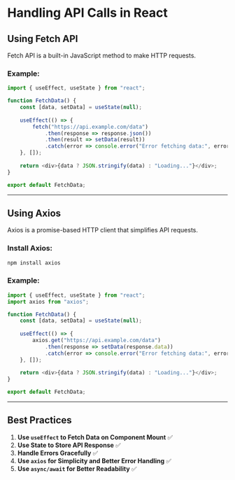 # Handling API Calls in React

## Using Fetch API
Fetch API is a built-in JavaScript method to make HTTP requests.

### Example:
```js
import { useEffect, useState } from "react";

function FetchData() {
    const [data, setData] = useState(null);
    
    useEffect(() => {
        fetch("https://api.example.com/data")
            .then(response => response.json())
            .then(result => setData(result))
            .catch(error => console.error("Error fetching data:", error));
    }, []);
    
    return <div>{data ? JSON.stringify(data) : "Loading..."}</div>;
}

export default FetchData;
```

---

## Using Axios
Axios is a promise-based HTTP client that simplifies API requests.

### Install Axios:
```sh
npm install axios
```

### Example:
```js
import { useEffect, useState } from "react";
import axios from "axios";

function FetchData() {
    const [data, setData] = useState(null);
    
    useEffect(() => {
        axios.get("https://api.example.com/data")
            .then(response => setData(response.data))
            .catch(error => console.error("Error fetching data:", error));
    }, []);
    
    return <div>{data ? JSON.stringify(data) : "Loading..."}</div>;
}

export default FetchData;
```

---

## Best Practices
1. **Use `useEffect` to Fetch Data on Component Mount** ✅
2. **Use State to Store API Response** ✅
3. **Handle Errors Gracefully** ✅
4. **Use `axios` for Simplicity and Better Error Handling** ✅
5. **Use `async/await` for Better Readability** ✅

